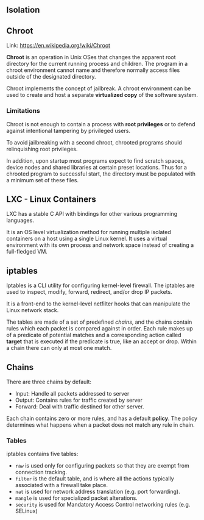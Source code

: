 ## Isolation

## Chroot
Link: <https://en.wikipedia.org/wiki/Chroot>

**Chroot** is an operation in Unix OSes that changes the apparent root directory for the current running process and children. The program in a chroot environment cannot name and therefore normally access files outside of the designated directory.

Chroot implements the concept of jailbreak. A chroot environment can be used to create and host a separate __virtualized copy__ of the software system.


### Limitations

Chroot is not enough to contain a process with **root privileges** or to defend against intentional tampering by privileged users.

To avoid jailbreaking with a second chroot, chrooted programs should relinquishing root privileges.

In addition, upon startup most programs expect to find scratch spaces, device nodes and shared libraries at certain preset locations. Thus for a chrooted program to successful start, the directory must be populated with a minimum set of these files.

## LXC - Linux Containers

LXC has a stable C API with bindings for other various programming languages.

It is an OS  level virtualization method for running multiple isolated containers on a host using a single Linux kernel. It uses a virtual environment with its own process and network space instead of creating a full-fledged VM.

## iptables

Iptables is a CLI utility for configuring kernel-level firewall. The iptables are used to inspect, modify, forward, redirect, and/or drop IP packets. 

It is a front-end to the kernel-level netfilter hooks that can manipulate the Linux network stack.

The tables are made of a set of predefined *chains*, and the chains contain rules which each packet is compared against in order. Each rule makes up of a predicate of potential matches and a corresponding action called **target** that is executed if the predicate is true, like an accept or drop. Within a chain there can only at most  one match.

## Chains

There are three chains by default:
* Input: Handle all packets addressed to server
* Output: Contains rules for traffic created by server
* Forward: Deal with traffic destined for other server.

Each chain contains zero or more rules, and has a default **policy**. The policy determines what happens when a packet does not match any rule in chain.

### Tables

iptables contains five tables:

* `raw` is used only for configuring packets so that they are exempt from connection tracking.
* `filter` is the default table, and is where all the actions typically associated with a firewall take place.
* `nat` is used for network address translation (e.g. port forwarding).
* `mangle` is used for specialized packet alterations.
* `security` is used for Mandatory Access Control networking rules (e.g. SELinux)

